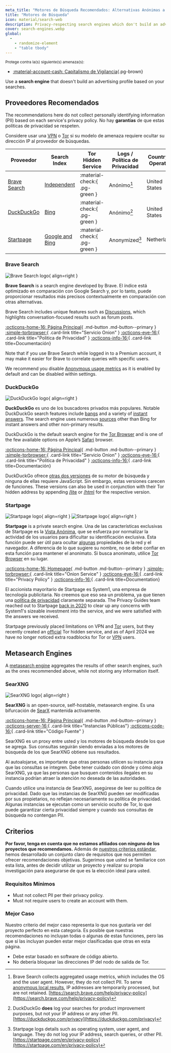```yaml
---
meta_title: "Motores de Búsqueda Recomendados: Alternativas Anónimas a Google - Privacy Guides"
title: "Motores de Búsqueda"
icon: material/search-web
description: Privacy-respecting search engines which don't build an advertising profile based on your searches.
cover: search-engines.webp
global:
  - 
    - randomize-element
    - "table tbody"
---
```


<small>Protege contra la(s) siguiente(s) amenaza(s):</small>

- [:material-account-cash: Capitalismo de Vigilancia](basics/common-threats.md#surveillance-as-a-business-model ""){.pg-brown}

Use a **search engine** that doesn't build an advertising profile based on your searches.

## Proveedores Recomendados

The recommendations here do not collect personally identifying information (PII) based on each service's privacy policy. No hay **garantías** de que estas políticas de privacidad se respeten.

Considere usar una [VPN](vpn.md) o [Tor](tor.md) si su modelo de amenaza requiere ocultar su dirección IP al proveedor de búsquedas.

| Proveedor                     | Search Index                                                                                                                                                                  | Tor Hidden Service            | Logs / Política de Privacidad | Country of Operation |
| ----------------------------- | ----------------------------------------------------------------------------------------------------------------------------------------------------------------------------- | ----------------------------- | ----------------------------- | -------------------- |
| [Brave Search](#brave-search) | [Independent](https://brave.com/search-independence)                                                                                                                          | :material-check:{ .pg-green } | Anónimo[^1]                   | United States        |
| [DuckDuckGo](#duckduckgo)     | [Bing](https://help.duckduckgo.com/results/sources)                                                                                                                           | :material-check:{ .pg-green } | Anónimo[^2]                   | United States        |
| [Startpage](#startpage)       | [Google and Bing](https://support.startpage.com/hc/articles/4522435533844-What-is-the-relationship-between-Startpage-and-your-search-partners-like-Google-and-Microsoft-Bing) | :material-check:{ .pg-green } | Anonymized[^3]                | Netherlands          |

### Brave Search

<div class="admonition recommendation" markdown>

![Brave Search logo](assets/img/search-engines/brave-search.svg){ align=right }

**Brave Search** is a search engine developed by Brave. El índice está optimizado en comparación con Google Search y, por lo tanto, puede proporcionar resultados más precisos contextualmente en comparación con otras alternativas.

Brave Search includes unique features such as [Discussions](https://search.brave.com/help/discussions), which highlights conversation-focused results such as forum posts.

[:octicons-home-16: Página Principal](https://search.brave.com){ .md-button .md-button--primary }
[:simple-torbrowser:](https://search.brave4u7jddbv7cyviptqjc7jusxh72uik7zt6adtckl5f4nwy2v72qd.onion){ .card-link title="Servicio Onion" }
[:octicons-eye-16:](https://search.brave.com/help/privacy-policy){ .card-link title="Politica de Privacidad" }
[:octicons-info-16:](https://search.brave.com/help){ .card-link title=Documentación}

</details>

</div>

Note that if you use Brave Search while logged in to a Premium account, it may make it easier for Brave to correlate queries with specific users.

We recommend you disable [Anonymous usage metrics](https://search.brave.com/help/usage-metrics) as it is enabled by default and can be disabled within settings.

### DuckDuckGo

<div class="admonition recommendation" markdown>

![DuckDuckGo logo](assets/img/search-engines/duckduckgo.svg){ align=right }

**DuckDuckGo** es uno de los buscadores privados más populares. Notable DuckDuckGo search features include [bangs](https://duckduckgo.com/bang) and a variety of [instant answers](https://help.duckduckgo.com/duckduckgo-help-pages/features/instant-answers-and-other-features). The search engine uses numerous [sources](https://help.duckduckgo.com/results/sources) other than Bing for instant answers and other non-primary results.

DuckDuckGo is the default search engine for the [Tor Browser](tor.md#tor-browser) and is one of the few available options on Apple’s [Safari](mobile-browsers.md#safari) browser.

[:octicons-home-16: Página Principal](https://duckduckgo.com){ .md-button .md-button--primary }
[:simple-torbrowser:](https://duckduckgogg42xjoc72x3sjasowoarfbgcmvfimaftt6twagswzczad.onion){ .card-link title="Servicio Onion" }
[:octicons-eye-16:](https://duckduckgo.com/privacy){ .card-link title="Politica de Privacidad" }
[:octicons-info-16:](https://help.duckduckgo.com){ .card-link title=Documentación}

</details>

</div>

DuckDuckGo ofrece [otras dos versiones](https://help.duckduckgo.com/features/non-javascript) de su motor de búsqueda y ninguna de ellas requiere JavaScript. Sin embargo, estas versiones carecen de funciones. These versions can also be used in conjunction with their Tor hidden address by appending [/lite](https://duckduckgogg42xjoc72x3sjasowoarfbgcmvfimaftt6twagswzczad.onion/lite) or [/html](https://duckduckgogg42xjoc72x3sjasowoarfbgcmvfimaftt6twagswzczad.onion/html) for the respective version.

### Startpage

<div class="admonition recommendation" markdown>

![Startpage logo](assets/img/search-engines/startpage.svg#only-light){ align=right }
![Startpage logo](assets/img/search-engines/startpage-dark.svg#only-dark){ align=right }

**Startpage** is a private search engine. Una de las características exclusivas de Startpage es la [Vista Anónima](https://startpage.com/en/anonymous-view), que se esfuerza por normalizar la actividad de los usuarios para dificultar su identificación exclusiva. Esta función puede ser útil para ocultar [algunas](https://support.startpage.com/hc/articles/4455540212116-The-Anonymous-View-Proxy-technical-details) propiedades de la red y el navegador. A diferencia de lo que sugiere su nombre, no se debe confiar en esta función para mantener el anonimato. Si busca anonimato, utilice [Tor Browser](tor.md#tor-browser) en su lugar.

[:octicons-home-16: Homepage](https://startpage.com){ .md-button .md-button--primary }
[:simple-torbrowser:](http://startpagel6srwcjlue4zgq3zevrujfaow726kjytqbbjyrswwmjzcqd.onion){ .card-link title="Onion Service" }
[:octicons-eye-16:](https://startpage.com/en/privacy-policy){ .card-link title="Privacy Policy" }
[:octicons-info-16:](https://support.startpage.com/hc/categories/4481917470356-Startpage-Search-Engine){ .card-link title=Documentation}

</details>

</div>

El accionista mayoritario de Startpage es System1, una empresa de tecnología publicitaria. No creemos que eso sea un problema, ya que tienen una [política de privacidad](https://system1.com/terms/privacy-policy) claramente separada. The Privacy Guides team reached out to Startpage [back in 2020](https://blog.privacyguides.org/2020/05/03/relisting-startpage) to clear up any concerns with System1's sizeable investment into the service, and we were satisfied with the answers we received.

Startpage previously placed limitations on VPN and [Tor](tor.md) users, but they recently created an [official](https://support.startpage.com/hc/en-us/articles/24786602537364-Startpage-s-Tor-onion-service) Tor hidden service, and as of April 2024 we have no longer noticed extra roadblocks for Tor or [VPN](vpn.md) users.

## Metasearch Engines

A [metasearch engine](https://en.wikipedia.org/wiki/Metasearch_engine) aggregates the results of other search engines, such as the ones recommended above, while not storing any information itself.

### SearXNG

<div class="admonition recommendation" markdown>

![SearXNG logo](assets/img/search-engines/searxng.svg){ align=right }

**SearXNG** is an open-source, self-hostable, metasearch engine. Es una bifurcación de [SearX](https://github.com/searx/searx) mantenida activamente.

[:octicons-home-16: Página Principal](https://searxng.org){ .md-button .md-button--primary }
[:octicons-server-16:](https://searx.space){ .card-link title="Instancias Públicas"}
[:octicons-code-16:](https://github.com/searxng/searxng){ .card-link title="Código Fuente" }

</details>

</div>

SearXNG es un proxy entre usted y los motores de búsqueda desde los que se agrega. Sus consultas seguirán siendo enviadas a los motores de búsqueda de los que SearXNG obtiene sus resultados.

Al autoalojarse, es importante que otras personas utilicen su instancia para que las consultas se integren. Debe tener cuidado con dónde y cómo aloja SearXNG, ya que las personas que busquen contenidos ilegales en su instancia podrían atraer la atención no deseada de las autoridades.

Cuando utilice una instancia de SearXNG, asegúrese de leer su política de privacidad. Dado que las instancias de SearXNG pueden ser modificadas por sus propietarios, no reflejan necesariamente su política de privacidad. Algunas instancias se ejecutan como un servicio oculto de Tor, lo que puede garantizar cierta privacidad siempre y cuando sus consultas de búsqueda no contengan PII.

## Criterios

**Por favor, tenga en cuenta que no estamos afiliados con ninguno de los proyectos que recomendamos.** Además de [nuestros criterios estándar](about/criteria.md), hemos desarrollado un conjunto claro de requisitos que nos permiten ofrecer recomendaciones objetivas. Sugerimos que usted se familiarice con esta lista, antes de decidir utilizar un proyecto y realizar su propia investigación para asegurarse de que es la elección ideal para usted.

### Requisitos Mínimos

- Must not collect PII per their privacy policy.
- Must not require users to create an account with them.

### Mejor Caso

Nuestro criterio del mejor caso representa lo que nos gustaría ver del proyecto perfecto en esta categoría. Es posible que nuestras recomendaciones no incluyan todas o algunas de estas funciones, pero las que sí las incluyan pueden estar mejor clasificadas que otras en esta página.

- Debe estar basado en software de código abierto.
- No debería bloquear las direcciones IP del nodo de salida de Tor.

[^1]: Brave Search collects aggregated usage metrics, which includes the OS and the user agent. However, they do not collect PII. To serve [anonymous local results](https://search.brave.com/help/anonymous-local-results), IP addresses are temporarily processed, but are not retained. [https://search.brave.com/help/privacy-policy](https://search.brave.com/help/privacy-policy)
[^2]: DuckDuckGo **does** log your searches for product improvement purposes, but not your IP address or any other PII. [https://duckduckgo.com/privacy](https://duckduckgo.com/privacy)
[^3]: Startpage logs details such as operating system, user agent, and language. They do not log your IP address, search queries, or other PII. [https://startpage.com/en/privacy-policy](https://startpage.com/en/privacy-policy)
